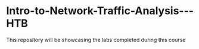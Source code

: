# Intro-to-Network-Traffic-Analysis---HTB

This repository will be showcasing the labs completed during this course
